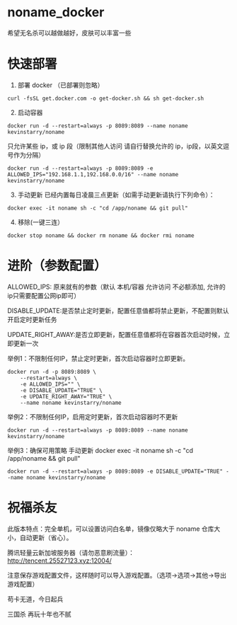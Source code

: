 # noname_docker
希望无名杀可以越做越好，皮肤可以丰富一些

# 快速部署
1. 部署 docker （已部署则忽略）
```
curl -fsSL get.docker.com -o get-docker.sh && sh get-docker.sh
```
2. 启动容器
```
docker run -d --restart=always -p 8089:8089 --name noname kevinstarry/noname
```
只允许某些 ip，或 ip 段（限制其他人访问 请自行替换允许的 ip，ip段，以英文逗号作为分隔）
```
docker run -d --restart=always -p 8089:8089 -e ALLOWED_IPS="192.168.1.1,192.168.0.0/16" --name noname kevinstarry/noname
```
3. 手动更新
已经内置每日凌晨三点更新（如需手动更新请执行下列命令）：
```
docker exec -it noname sh -c "cd /app/noname && git pull"
```
4. 移除(一键三连）
```
docker stop noname && docker rm noname && docker rmi noname 
```

# 进阶（参数配置）
ALLOWED_IPS: 原来就有的参数（默认 本机/容器 允许访问 不必额添加, 允许的ip只需要配置公网ip即可）

DISABLE_UPDATE:是否禁止定时更新，配置任意值都将禁止更新，不配置则默认开启定时更新任务

UPDATE_RIGHT_AWAY:是否立即更新，配置任意值都将在容器首次启动时候，立即更新一次

举例1：不限制任何IP，禁止定时更新，首次启动容器时立即更新。
```
docker run -d -p 8089:8089 \
    --restart=always \
    -e ALLOWED_IPS="" \
    -e DISABLE_UPDATE="TRUE" \
    -e UPDATE_RIGHT_AWAY="TRUE" \
    --name noname kevinstarry/noname
```

举例2：不限制任何IP，启用定时更新，首次启动容器时不更新
```
docker run -d --restart=always -p 8089:8089 --name noname kevinstarry/noname
```

举例3：确保可用策略 手动更新 docker exec -it noname sh -c "cd /app/noname && git pull"
```
docker run -d --restart=always -p 8089:8089 -e DISABLE_UPDATE="TRUE" --name noname kevinstarry/noname
```
# 祝福杀友
此版本特点：完全单机，可以设置访问白名单，镜像仅略大于 noname 仓库大小，自动更新（省心）。

腾讯轻量云新加坡服务器（请勿恶意刷流量）：http://tencent.25527123.xyz:12004/

注意保存游戏配置文件，这样随时可以导入游戏配置。（选项->选项->其他->导出游戏配置）

苟卡无道，今日起兵

三国杀 再玩十年也不腻
